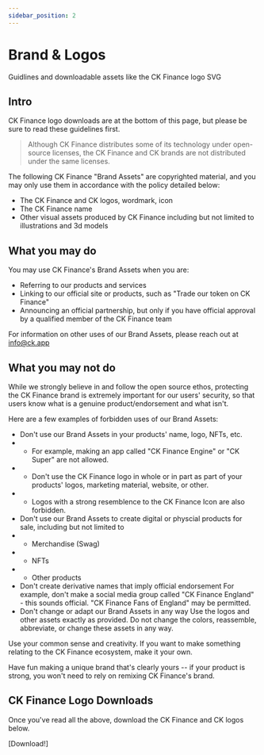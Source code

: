 ```yaml
---
sidebar_position: 2
---
```


# Brand & Logos
Guidlines and downloadable assets like the CK Finance logo SVG

## Intro
CK Finance logo downloads are at the bottom of this page, but please be sure to read these guidelines first.

> Although CK Finance distributes some of its technology under open-source licenses, the CK Finance and CK brands are not distributed under the same licenses.

The following CK Finance "Brand Assets" are copyrighted material, and you may only use them in accordance with the policy detailed below:

- The CK Finance and CK logos, wordmark, icon
- The CK Finance name
- Other visual assets produced by CK Finance including but not limited to illustrations and 3d models

## What you may do
You may use CK Finance's Brand Assets when you are:

- Referring to our products and services
- Linking to our official site or products, such as "Trade our token on CK Finance"
- Announcing an official partnership, but only if you have official approval by a qualified member of the CK Finance team

For information on other uses of our Brand Assets, please reach out at info@ck.app

## What you may not do
While we strongly believe in and follow the open source ethos, protecting the CK Finance brand is extremely important for our users' security, so that users know what is a genuine product/endorsement and what isn't.

Here are a few examples of forbidden uses of our Brand Assets:
- Don't use our Brand Assets in your products' name, logo, NFTs, etc. 
- - For example, making an app called "CK Finance Engine" or "CK Super" are not allowed.
- - Don't use the CK Finance logo in whole or in part as part of your products' logos, marketing material, website, or other.
- - Logos with a strong resemblence to the CK Finance Icon are also forbidden.
- Don't use our Brand Assets to create digital or physcial products for sale, including but not limited to
- - Merchandise (Swag)
- - NFTs
- - Other products
- Don't create derivative names that imply official endorsement
For example, don't make a social media group called "CK Finance England" - this sounds official. "CK Finance Fans of England" may be permitted.
- Don't change or adapt our Brand Assets in any way
Use the logos and other assets exactly as provided. Do not change the colors, reassemble, abbreviate, or change these assets in any way.

Use your common sense and creativity. If you want to make something relating to the CK Finance ecosystem, make it your own.

Have fun making a unique brand that's clearly yours -- if your product is strong, you won't need to rely on remixing CK Finance's brand.

## CK Finance Logo Downloads

Once you've read all the above, download the CK Finance and CK logos below.

[Download!]
